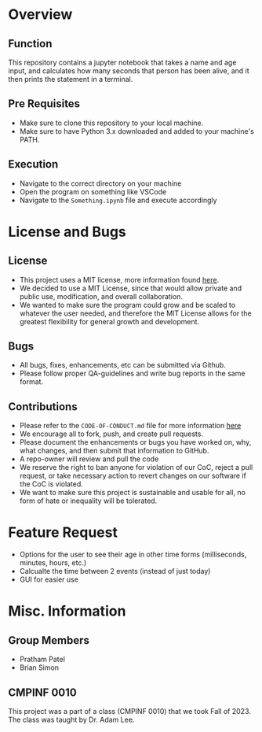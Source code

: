 # Overview
## Function
This repository contains a jupyter notebook that takes a name and age input, and calculates how many seconds that person has been alive, and it then prints the statement in a terminal.

## Pre Requisites 
- Make sure to clone this repository to your local machine. 
- Make sure to have Python 3.x downloaded and added to your machine's PATH.

## Execution
- Navigate to the correct directory on your machine
- Open the program on something like VSCode
- Navigate to the `Something.ipynb` file and execute accordingly

# License and Bugs
## License 
- This project uses a MIT license, more information found [here](https://github.com/patelpratham11/CMPINF0010_VC/blob/main/LICENSE).
- We decided to use a MIT License, since that would allow private and public use, modification, and overall collaboration.
- We wanted to make sure the program could grow and be scaled to whatever the user needed, and therefore the MIT License allows for the greatest flexibility for general growth and development. 

## Bugs 
- All bugs, fixes, enhancements, etc can be submitted via Github.
- Please follow proper QA-guidelines and write bug reports in the same format.

## Contributions
- Please refer to the `CODE-OF-CONDUCT.md` file for more information [here](https://github.com/patelpratham11/CMPINF0010_VC/blob/main/CODE-OF-CONDUCT.md)
- We encourage all to fork, push, and create pull requests.
- Please document the enhancements or bugs you have worked on, why, what changes, and then submit that information to GitHub.
- A repo-owner will review and pull the code
- We reserve the right to ban anyone for violation of our CoC, reject a pull request, or take necessary action to revert changes on our software if the CoC is violated.
- We want to make sure this project is sustainable and usable for all, no form of hate or inequality will be tolerated. 

# Feature Request
- Options for the user to see their age in other time forms (milliseconds, minutes, hours, etc.)
- Calcualte the time between 2 events (instead of just today)
- GUI for easier use 

# Misc. Information
## Group Members
- Pratham Patel
- Brian Simon

## CMPINF 0010
This project was a part of a class (CMPINF 0010) that we took Fall of 2023. The class was taught by Dr. Adam Lee. 
